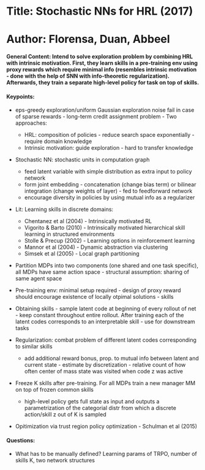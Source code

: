 # Title: Stochastic NNs for HRL (2017)

# Author: Florensa, Duan, Abbeel

#### General Content: Intend to solve exploration problem by combining HRL with intrinsic motivation. First, they learn skills in a pre-training env using proxy rewards which require minimal info (resembles intrinsic motivation - done with the help of SNN with info-theoretic regularization). Afterwards, they train a separate high-level policy for task on top of skills.


#### Keypoints: 

* eps-greedy exploration/uniform Gaussian exploration noise fail in case of sparse rewards - long-term credit assignment problem - Two approaches:
	* HRL: composition of policies - reduce search space exponentially - require domain knowledge 
	* Intrinsic motivation: guide exploration - hard to transfer knowledge

* Stochastic NN: stochastic units in computation graph
	* feed latent variable with simple distribution as extra input to policy network
	* form joint embedding - concatenation (change bias term) or bilinear integration (change weights of layer) - fed to feedforward network
	* encourage diversity in policies by using mutual info as a regularizer

* Lit: Learning skills in discrete domains:
	* Chentanez et al (2004) - Intrinsically motivated RL
	* Vigorito & Barto (2010) - Intrinsically motivated hierarchical skill learning in structured environments
	* Stolle & Precup (2002) - Learning options in reinforcement learning
	* Mannor et al (2004) - Dynamic abstraction via clustering
	* Simsek et al (2005) - Local graph partitioning

* Partition MDPs into two components (one shared and one task specific), all MDPs have same action space - structural assumption: sharing of same agent space

* Pre-training env: minimal setup required - design of proxy reward should encourage existence of locally otpimal solutions - skills  

* Obtaining skills - sample latent code at beginning of every rollout of net - keep constant throughout entire rollout. After training each of the latent codes corresponds to an interpretable skill - use for downstream tasks 

* Regularization: combat problem of different latent codes corresponding to similar skills
	* add additional reward bonus, prop. to mutual info between latent and current state - estimate by discretization - relative count of how often center of mass state was visited when code z was active

* Freeze K skills after pre-training. For all MDPs train a new manager MM on top of frozen common skills
	*   high-level policy gets full state as input and outputs a parametrization of the categorial distr from which a discrete action/skill z out of K is sampled

* Opitimization via trust region policy optimization - Schulman et al (2015)	   

#### Questions: 

* What has to be manually defined? Learning params of TRPO, number of skills K, two network structures